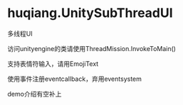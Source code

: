 # huqiang.UnitySubThreadUI
<p>
多线程UI
</p>
<p>
访问unityengine的类请使用ThreadMission.InvokeToMain()
</p>
<p>
支持表情符输入，请用EmojiText
</p>
<p>
使用事件注册eventcallback，弃用eventsystem
</p>
<p>
demo介绍有空补上
</p>
